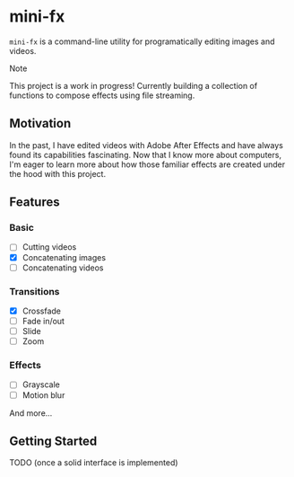 # mini-fx

`mini-fx` is a command-line utility for programatically editing images and videos.

> [!NOTE]
> This project is a work in progress! Currently building a collection of functions to compose effects using file streaming.

## Motivation

In the past, I have edited videos with Adobe After Effects and have always found its capabilities fascinating. Now that I know more about computers, I'm eager to learn more about how those familiar effects are created under the hood with this project.

## Features

### Basic
- [ ] Cutting videos
- [x] Concatenating images
- [ ] Concatenating videos

### Transitions
- [x] Crossfade
- [ ] Fade in/out
- [ ] Slide 
- [ ] Zoom

### Effects
- [ ] Grayscale
- [ ] Motion blur

And more...

## Getting Started

TODO (once a solid interface is implemented)
